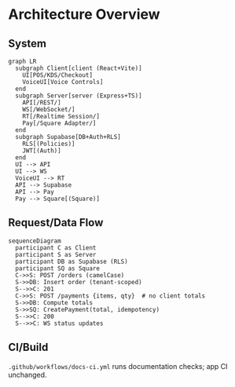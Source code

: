 # Architecture Overview

## System
```mermaid
graph LR
  subgraph Client[client (React+Vite)]
    UI[POS/KDS/Checkout]
    VoiceUI[Voice Controls]
  end
  subgraph Server[server (Express+TS)]
    API[/REST/]
    WS[/WebSocket/]
    RT[/Realtime Session/]
    Pay[/Square Adapter/]
  end
  subgraph Supabase[DB+Auth+RLS]
    RLS[(Policies)]
    JWT[(Auth)]
  end
  UI --> API
  UI --> WS
  VoiceUI --> RT
  API --> Supabase
  API --> Pay
  Pay --> Square[(Square)]
```

## Request/Data Flow
```mermaid
sequenceDiagram
  participant C as Client
  participant S as Server
  participant DB as Supabase (RLS)
  participant SQ as Square
  C->>S: POST /orders (camelCase)
  S->>DB: Insert order (tenant-scoped)
  S-->>C: 201
  C->>S: POST /payments {items, qty}  # no client totals
  S->>DB: Compute totals
  S->>SQ: CreatePayment(total, idempotency)
  S-->>C: 200
  S-->>C: WS status updates
```

## CI/Build
`.github/workflows/docs-ci.yml` runs documentation checks; app CI unchanged.
